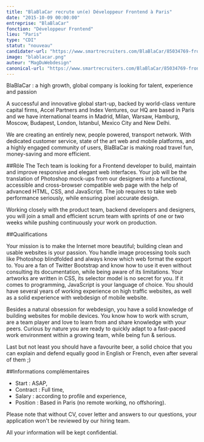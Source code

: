 ```yaml
---
title: "BlaBlaCar recrute un(e) Développeur Frontend à Paris"
date: "2015-10-09 00:00:00"
entreprise: "BlaBlaCar"
fonction: "Développeur Frontend"
lieu: "Paris"
type: "CDI"
statut: "nouveau"
candidater-url: "https://www.smartrecruiters.com/BlaBlaCar/85034769-frontend-developer-webdesigner?ref=magazineduwebdesign"
image: "blablacar.png"
auteur: "MagDuWebdesign"
canonical-url: "https://www.smartrecruiters.com/BlaBlaCar/85034769-frontend-developer-webdesigner"
---
```


BlaBlaCar : a high growth, global company is looking for talent, experience and passion

A successful and innovative global start-up, backed by world-class venture capital firms, Accel Partners and Index Ventures, our HQ are based in Paris and we have international teams in Madrid, Milan, Warsaw, Hamburg, Moscow, Budapest, London, Istanbul, Mexico City and New Delhi.

We are creating an entirely new, people powered, transport network. With dedicated customer service, state of the art web and mobile platforms, and a highly engaged community of users, BlaBlaCar is making road travel fun, money-saving and more efficient.

##Rôle
The Tech team is looking for a Frontend developer to build, maintain and improve responsive and elegant web interfaces. Your job will be the translation of Photoshop mock-ups from our designers into a functional, accessible and cross-browser compatible web page with the help of advanced HTML, CSS, and JavaScript. The job requires to take web performance seriously, while ensuring pixel accurate design.

Working closely with the product team, backend developers and designers, you will join a small and efficient scrum team with sprints of one or two weeks while pushing continuously your work on production.

##Qualifications

Your mission is to make the Internet more beautiful; building clean and usable websites is your passion. You handle image processing tools such like Photoshop blindfolded and always know which web format the export to. You are a fan of Twitter Bootstrap and know how to use it even without consulting its documentation, while being aware of its limitations. Your artworks are written in CSS, its selector model is no secret for you. If it comes to programming, JavaScript is your language of choice. You should have several years of working experience on high traffic websites, as well as a solid experience with webdesign of mobile website.

Besides a natural obsession for webdesign, you have a solid knowledge of building websites for mobile devices. You know how to work with scrum, are a team player and love to learn from and share knowledge with your peers. Curious by nature you are ready to quickly adapt to a fast-paced work environment within a growing team, while being fun & serious.

Last but not least you should have a favourite beer, a solid choice that you can explain and defend equally good in English or French, even after several of them ;)

##Informations complémentaires

- Start : ASAP,
- Contract : Full time,
- Salary : according to profile and experience,
- Position : Based in Paris (no remote working, no offshoring).

Please note that without CV, cover letter and answers to our questions, your application won't be reviewed by our hiring team.

All your information will be kept confidential.
